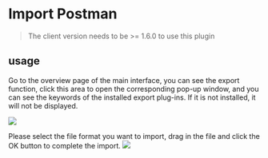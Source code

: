 # Import Postman
> The client version needs to be >= 1.6.0 to use this plugin

## usage

Go to the overview page of the main interface, you can see the export function, click this area to open the corresponding pop-up window, and you can see the keywords of the installed export plug-ins. If it is not installed, it will not be displayed.

![](https://raw.githubusercontent.com/eolinker/eoapi-extensions/main/shared/assets/images/overview-en.png)

Please select the file format you want to import, drag in the file and click the OK button to complete the import.
![](https://raw.githubusercontent.com/eolinker/eoapi-extensions/main/packages/feature/import/postman/assets/images/2022-08-23-15-23-59.png)